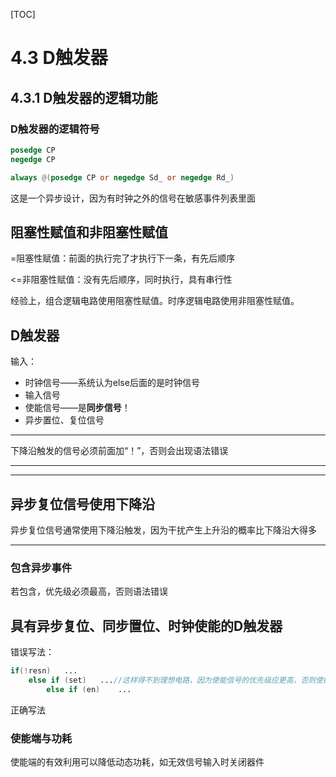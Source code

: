 [TOC]

# 4.3 D触发器

## 4.3.1 D触发器的逻辑功能

### D触发器的逻辑符号



```verilog
posedge CP
negedge CP
```

```verilog
always @(posedge CP or negedge Sd_ or negedge Rd_)
```

这是一个异步设计，因为有时钟之外的信号在敏感事件列表里面

## 阻塞性赋值和非阻塞性赋值

=阻塞性赋值：前面的执行完了才执行下一条，有先后顺序

<=非阻塞性赋值：没有先后顺序，同时执行，具有串行性

经验上，组合逻辑电路使用阻塞性赋值。时序逻辑电路使用非阻塞性赋值。

## D触发器

输入：

- 时钟信号——系统认为else后面的是时钟信号
- 输入信号
- 使能信号——是**同步信号**！
- 异步置位、复位信号



---

下降沿触发的信号必须前面加“！”，否则会出现语法错误

---



---

## 异步复位信号使用下降沿

异步复位信号通常使用下降沿触发，因为干扰产生上升沿的概率比下降沿大得多

---

### 包含异步事件

若包含，优先级必须最高，否则语法错误

## 具有异步复位、同步置位、时钟使能的D触发器

错误写法：

```verilog
if(!resn)	...
    else if (set)	...//这样得不到理想电路，因为使能信号的优先级应更高，否则使能端为0依然会置位
        else if (en)	...
```

正确写法

### 使能端与功耗

使能端的有效利用可以降低动态功耗，如无效信号输入时关闭器件